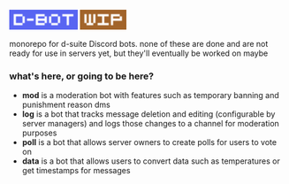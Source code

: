 <img alt="d-bot" src="https://raw.githubusercontent.com/d-suite/art/main/bot/bot_long@vector.svg" style="height:36px; width: auto;"> <img alt="wip" src="https://raw.githubusercontent.com/d-suite/art/main/wip.svg" style="height:36px; width: auto;">

monorepo for d-suite Discord bots. none of these are done and are not ready for use in servers yet, but they'll eventually be worked on maybe

### what's here, or going to be here?

- **mod** is a moderation bot with features such as temporary banning and punishment reason dms
- **log** is a bot that tracks message deletion and editing (configurable by server managers) and logs those changes to a channel for moderation purposes
- **poll** is a bot that allows server owners to create polls for users to vote on
- **data** is a bot that allows users to convert data such as temperatures or get timestamps for messages

